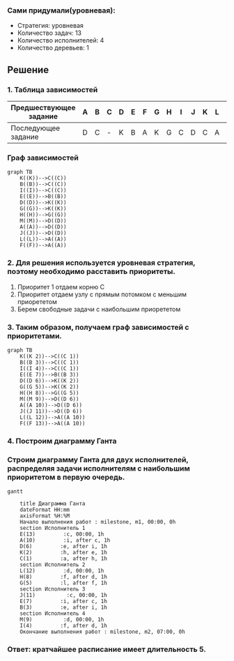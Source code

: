 ### Сами придумали(уровневая): 
- Стратегия: уровневая
- Количество задач: 13
- Количество исполнителей: 4
- Количество деревьев: 1

## Решение
### 1.  Таблица зависимостей

| Предшествующее задание | A | B | C | D | E | F | G | H | I | J | K | L | M |
|------------------------|---|---|---|---|---|---|---|---|---|---|---|---|---|
| Последующее задание    | D | C | - | K | B | A | K | G | C | D | C | A | D |

### Граф зависимостей

```mermaid
graph TB
    K((K))-->С((С))
    B((B))-->С((С))
    I((I))-->С((С))
    E((E))-->B((B))
    D((D))-->K((K))
    G((G))-->K((K))
    H((H))-->G((G))
    M((M))-->D((D))
    A((A))-->D((D))
    J((J))-->D((D))
    L((L))-->A((A))
    F((F))-->A((A))
```

###  2. Для решения используется уровневая стратегия, поэтому необходимо расставить приоритеты.
1. Приоритет 1 отдаем корню С
2. Приоритет отдаем узлу с прямым потомком с меньшим приорететом 
3. Берем свободные задачи с наибольшим приорететом

###  3. Таким образом, получаем граф зависимостей с приоритетами.

```mermaid
graph TB
    K((K 2))-->С((С 1))
    B((B 3))-->С((С 1))
    I((I 4))-->С((С 1))
    E((E 7))-->B((B 3))
    D((D 6))-->K((K 2))
    G((G 5))-->K((K 2))
    H((H 8))-->G((G 5))
    M((M 9))-->D((D 6))
    A((A 10))-->D((D 6))
    J((J 11))-->D((D 6))
    L((L 12))-->A((A 10))
    F((F 13))-->A((A 10))
```

###  4. Построим диаграмму Ганта
### Строим диаграмму Ганта для двух исполнителей, распределяя задачи исполнителям с наибольшим приоритетом в первую очередь.

```mermaid
gantt
    
    title Диаграмма Ганта
    dateFormat HH:mm    
    axisFormat %H:%M
    Начало выполнения работ : milestone, m1, 00:00, 0h
    section Исполнитель 1
    E(13)         :c, 00:00, 1h
    A(10)         :i, after c, 1h    
    D(6)         :e, after i, 1h    
    K(2)         :h, after e, 1h
    C(1)         :a, after h, 1h
    section Исполнитель 2
    L(12)         :d, 00:00, 1h
    H(8)         :f, after d, 1h
    G(5)         :l, after f, 1h
    section Исполнитель 3
    J(11)          :c, 00:00, 1h
    E(7)         :i, after c, 1h    
    B(3)         :e, after i, 1h    
    section Исполнитель 4
    M(9)          :d, 00:00, 1h
    I(4)         :f, after d, 1h
    Окончание выполнения работ : milestone, m2, 07:00, 0h
```
###  Ответ:  кратчайшее расписание имеет длительность 5.
